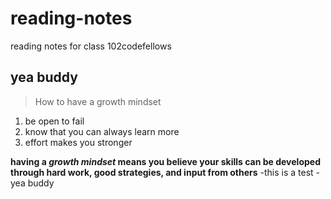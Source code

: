 # reading-notes
reading notes for class 102codefellows
## yea buddy

> How to have a growth mindset
1. be open to fail
2. know that you can always learn more
3. effort makes you stronger

**having a _growth mindset_ means you believe your skills can be developed through hard work, good strategies, and input from others**
 -this is a test
 -yea buddy
 
